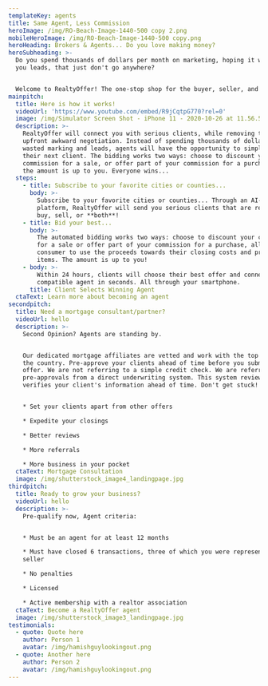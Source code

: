 ```yaml
---
templateKey: agents
title: Same Agent, Less Commission
heroImage: /img/RO-Beach-Image-1440-500 copy 2.png
mobileHeroImage: /img/RO-Beach-Image-1440-500 copy.png
heroHeading: Brokers & Agents... Do you love making money?
heroSubheading: >-
  Do you spend thousands of dollars per month on marketing, hoping it will bring
  you leads, that just don't go anywhere?


  Welcome to RealtyOffer! The one-stop shop for the buyer, seller, and agent.
mainpitch:
  title: Here is how it works!
  videoUrl: 'https://www.youtube.com/embed/R9jCqtpG770?rel=0'
  image: /img/Simulator Screen Shot - iPhone 11 - 2020-10-26 at 11.56.52.png
  description: >-
    RealtyOffer will connect you with serious clients, while removing the
    upfront awkward negotiation. Instead of spending thousands of dollars on
    wasted marking and leads, agents will have the opportunity to simply bid for
    their next client. The bidding works two ways: choose to discount your
    commission for a sale, or offer part of your commission for a purchase...
    the amount is up to you. Everyone wins...
  steps:
    - title: Subscribe to your favorite cities or counties...
      body: >-
        Subscribe to your favorite cities or counties... Through an AI-Digitized
        platform, RealtyOffer will send you serious clients that are ready to
        buy, sell, or **both**!
    - title: Bid your best...
      body: >-
        The automated bidding works two ways: choose to discount your commission
        for a sale or offer part of your commission for a purchase, allowing the
        consumer to use the proceeds towards their closing costs and pre-paid
        items. The amount is up to you!
    - body: >-
        Within 24 hours, clients will choose their best offer and connect with a
        compatible agent in seconds. All through your smartphone.
      title: Client Selects Winning Agent
  ctaText: Learn more about becoming an agent
secondpitch:
  title: Need a mortgage consultant/partner?
  videoUrl: hello
  description: >-
    Second Opinion? Agents are standing by.


    Our dedicated mortgage affiliates are vetted and work with the top banks in
    the country. Pre-approve your clients ahead of time before you submit an
    offer. We are not referring to a simple credit check. We are referring to
    pre-approvals from a direct underwriting system. This system reviews and
    verifies your client's information ahead of time. Don't get stuck!


    * Set your clients apart from other offers

    * Expedite your closings

    * Better reviews

    * More referrals

    * More business in your pocket
  ctaText: Mortgage Consultation
  image: /img/shutterstock_image4_landingpage.jpg
thirdpitch:
  title: Ready to grow your business?
  videoUrl: hello
  description: >-
    Pre-qualify now, Agent criteria:


    * Must be an agent for at least 12 months

    * Must have closed 6 transactions, three of which you were representing the
    seller

    * No penalties

    * Licensed 

    * Active membership with a realtor association
  ctaText: Become a RealtyOffer agent
  image: /img/shutterstock_image3_landingpage.jpg
testimonials:
  - quote: Quote here
    author: Person 1
    avatar: /img/hamishguylookingout.png
  - quote: Another here
    author: Person 2
    avatar: /img/hamishguylookingout.png
---
```

